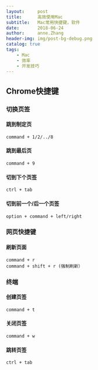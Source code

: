 ```yaml
---
layout:     post
title:      高效使用Mac
subtitle:   Mac常用快捷键，软件   
date:       2018-06-24
author:     anne.Zhang
header-img: img/post-bg-debug.png
catalog: true
tags:
    - Mac
    - 效率
    - 开发技巧
---
```

## Chrome快捷键
### 切换页签
#### 跳到制定页
	command + 1/2/../8
	
#### 跳到最后页
	command + 9

#### 切到下个页签
	ctrl + tab

#### 切到前一个/后一个页签
	option + command + left/right
	
### 网页快捷键

#### 刷新页面

	command + r
	command + shift + r (强制刷新）

### 终端
#### 创建页签
	command + t

#### 关闭页签
	command + w

#### 跳转页签
	ctrl + tab

